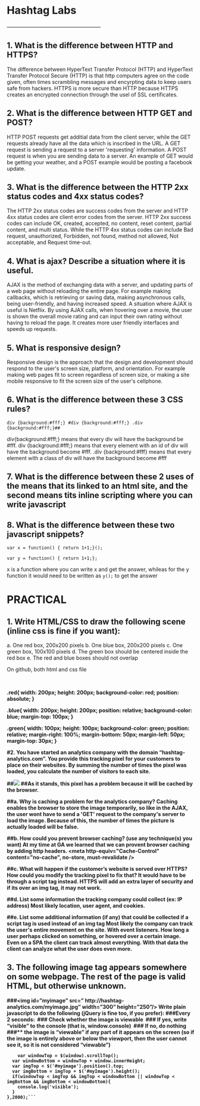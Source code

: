 # Hashtag Labs 
––––––––––––––––––––––––––––––––––––

## 1. What is the difference between HTTP and HTTPS? 
The difference between HyperText Transfer Protocol (HTTP) and HyperText Transfer Protocol Secure (HTTP) is that http computers agree on the code given, often times scrambling messages and encyrpting data to keep users safe from hackers. HTTPS is more secure than HTTP because HTTPS creates an encrypted connection through the usel of SSL certificates.


## 2. What is the difference between HTTP GET and POST?
HTTP POST requests get additial data from the client server, while the GET requests already have all the data which is inscribed in the URL. A GET request is sending a request to a server 'requesting' information. A POST request is when you are sending data to a server. An example of GET would be getting your weather, and a POST example would be posting a facebook update. 


## 3. What is the difference between the HTTP 2xx status codes and 4xx status codes?
The HTTP 2xx status codes are success codes from the server and HTTP 4xx status codes are client error codes from the server. HTTP 2xx success codes can include OK, created, accepted, no content, reset content, partial content, and multi status. While the HTTP 4xx status codes can include Bad request, unauthorized, Forbidden, not found, method not allowed, Not acceptable, and Request time-out. 


## 4. What is ajax? Describe a situation where it is useful.
AJAX is the method of exchanging data with a server, and updating parts of a web page without reloading the entire page. For example making callbacks, which is retrieving or saving data, making asynchronous calls, being user-friendly, and having increased speed. A situation where AJAX is useful is Netflix. By using AJAX calls, when hovering over a movie, the user is shown the overall movie rating and can input their own rating without having to reload the page. It creates more user friendly interfaces and speeds up requests. 


## 5. What is responsive design?
Responsive design is the approach that the design and development should respond to the user's screen size, platform, and orientation. For example making web pages fit to screen regardless of screen size, or making a site mobile responsive to fit the screen size of the user's cellphone. 


## 6. What is the difference between these 3 CSS rules?
`div {background:#fff;} #div {background:#fff;} .div {background:#fff;}##`

div{background:#fff;} means that every div will have the background be #fff. 
div {background:#fff;} means that every element with an id of div will have the background become #fff. 
.div {background:#fff} means that every element with a class of div will have the background become #fff 

## 7. What is the difference between these 2 uses of the <script> tag?
`<script src=”http://example.com/whatever.js”></script> <script>var whatever = true</script>`
The first <script src"http...." > </script> means that its linked to an html site, and the second </script> <script>var whatever = true</script> means tits inline scripting where you can write javascript 


## 8. What is the difference between these two javascript snippets?

`var x = function() { return 1+1;}();`

`var y = function() { return 1+1;};`

x is a function where you can write x and get the answer, whileas for the y function it would need to be written as `y();` to get the answer


# PRACTICAL 

## 1. Write HTML/CSS to draw the following scene (inline css is fine if you want):
a. One red box, 200x200 pixels
b. One blue box, 200x200 pixels
c. One green box, 100x100 pixels
d. The green box should be centered inside the red box
e. The red and blue boxes should not overlap

On github, both html and css file
<b><body>
    <div class="red"> </div>
    <br>
    <div class="green"> </div>
    <div class="blue"> </div>

</body><b>

<b>.red{
    width: 200px;
    height: 200px;
    background-color: red;
    position: absolute;
}

.blue{
    width: 200px;
    height: 200px;
    position: relative;
    background-color: blue;
    margin-top: 100px;
}

.green{
    width: 100px;
    height: 100px;
    background-color: green;
    position: relative;
    margin-right: 100%;
    margin-bottom: 50px;
    margin-left: 50px;
    margin-top: 30px;
}<b>


#2. You have started an analytics company with the domain “hashtag­analytics.com”. You provide this tracking pixel for your customers to place on their websites. By summing the number of times the pixel was loaded, you calculate the number of visitors to each site.

##<img src=”http://hashtag­analytics.com/12345/pixel.gif” width=”1” height=”1”/>
##As it stands, this pixel has a problem because it will be cached by the browser.

##a. Why is caching a problem for the analytics company?
Caching enables the browser to store the image temporarily, so like in the AJAX, the user wont have to send a 'GET' request to the company's server to load the image. Because of this, the number of times the picture is actually loaded will be false.

##b. How could you prevent browser caching? (use any technique(s) you want)
At my time at GA we learned that we can provent browser caching by adding http headers. 
<meta http-equiv="Cache-Control" content="no-cache", no-store, must-revalidate />
<meta http-equiv="Pragma" content="no-cache" />
<meta http-equiv="Expires" content="0" />

##c. What will happen if the customer’s website is served over HTTPS? How could you modify the tracking pixel to fix that?
It would have to be through a script tag instead. HTTPS will add an extra layer of security and if its over an img tag, it may not work.

##d. List some information the tracking company could collect (ex: IP address)
Most likely location, user agent, and cookies. 

##e. List some additional information (if any) that could be collected if a script tag is used instead of an img tag
Most likely the company can track the user's entire movement on the site. With event listeners. How long a user perhaps clicked on something, or hovered over a certain image. Even on a SPA the client can track almost everything. With that data the client can analyze what the user does even more. 


## 3. The following image tag appears somewhere on some webpage. The rest of the page is valid HTML, but otherwise unknown.
###<img id=”myimage” src=” http://hashtag­analytics.com/myimage.jpg”  width=”300” height=”250”/> Write plain javascript to do the following (jQuery is fine too, if you prefer):
###Every 2 seconds:
­ ### Check whether the image is viewable
­ ### If yes, write “visible” to the console (that is, window.console)
­ ### If no, do nothing
###** the image is “viewable” if any part of it appears on the screen (so if the image is entirely above or below the viewport, then the user cannot see it, so it is not considered “viewable”)

```window.setInterval(function(){
    var windowTop = $(window).scrollTop();
  var windowBottom = windowTop + window.innerHeight;
  var imgTop = $('#myimage').position().top;
  var imgBottom = imgTop + $('#myImage').height(); 
  if(windowTop < imgTop && imgTop < windowBottom || windowTop < imgBottom && imgBottom < windowBottom){
    console.log('visible');
  }
},2000);```





